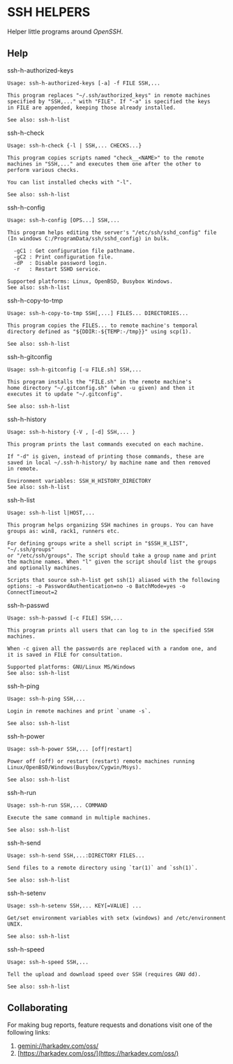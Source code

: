 # SSH HELPERS

Helper little programs around *OpenSSH*.

## Help

ssh-h-authorized-keys

    Usage: ssh-h-authorized-keys [-a] -f FILE SSH,...
    
    This program replaces "~/.ssh/authorized_keys" in remote machines
    specified by "SSH,..." with "FILE". If "-a" is specified the keys
    in FILE are appended, keeping those already installed.
    
    See also: ssh-h-list

ssh-h-check

    Usage: ssh-h-check {-l | SSH,... CHECKS...}
    
    This program copies scripts named "check__<NAME>" to the remote
    machines in "SSH,..." and executes them one after the other to
    perform various checks.
    
    You can list installed checks with "-l".
    
    See also: ssh-h-list

ssh-h-config

    Usage: ssh-h-config [OPS...] SSH,...
    
    This program helps editing the server's "/etc/ssh/sshd_config" file
    (In windows C:/ProgramData/ssh/sshd_config) in bulk.
    
      -gC1 : Get configuration file pathname.
      -gC2 : Print configuration file.
      -dP  : Disable password login.
      -r   : Restart SSHD service.
    
    Supported platforms: Linux, OpenBSD, Busybox Windows.
    See also: ssh-h-list

ssh-h-copy-to-tmp

    Usage: ssh-h-copy-to-tmp SSH[,...] FILES... DIRECTORIES...
    
    This program copies the FILES... to remote machine's temporal
    directory defined as "${DDIR:-${TEMP:-/tmp}}" using scp(1). 
    
    See also: ssh-h-list

ssh-h-gitconfig

    Usage: ssh-h-gitconfig [-u FILE.sh] SSH,...
    
    This program installs the "FILE.sh" in the remote machine's
    home directory "~/.gitconfig.sh" (when -u given) and then it
    executes it to update "~/.gitconfig".
    
    See also: ssh-h-list

ssh-h-history

    Usage: ssh-h-history {-V , [-d] SSH,... }
    
    This program prints the last commands executed on each machine.
    
    If "-d" is given, instead of printing those commands, these are
    saved in local ~/.ssh-h-history/ by machine name and then removed
    in remote.
    
    Environment variables: SSH_H_HISTORY_DIRECTORY
    See also: ssh-h-list

ssh-h-list

    Usage: ssh-h-list l|HOST,...
    
    This program helps organizing SSH machines in groups. You can have
    groups as: win8, rack1, runners etc.
    
    For defining groups write a shell script in "$SSH_H_LIST", "~/.ssh/groups"
    or "/etc/ssh/groups". The script should take a group name and print
    the machine names. When "l" given the script should list the groups
    and optionally machines.
    
    Scripts that source ssh-h-list get ssh(1) aliased with the following
    options: -o PasswordAuthentication=no -o BatchMode=yes -o ConnectTimeout=2

ssh-h-passwd

    Usage: ssh-h-passwd [-c FILE] SSH,...
    
    This program prints all users that can log to in the specified SSH
    machines.
    
    When -c given all the passwords are replaced with a random one, and
    it is saved in FILE for consultation.
    
    Supported platforms: GNU/Linux MS/Windows
    See also: ssh-h-list

ssh-h-ping

    Usage: ssh-h-ping SSH,...
    
    Login in remote machines and print `uname -s`.
    
    See also: ssh-h-list

ssh-h-power

    Usage: ssh-h-power SSH,... [off|restart]
    
    Power off (off) or restart (restart) remote machines running
    Linux/OpenBSD/Windows(Busybox/Cygwin/Msys).
    
    See also: ssh-h-list

ssh-h-run

    Usage: ssh-h-run SSH,... COMMAND
    
    Execute the same command in multiple machines.
    
    See also: ssh-h-list

ssh-h-send

    Usage: ssh-h-send SSH,...:DIRECTORY FILES...
    
    Send files to a remote directory using `tar(1)` and `ssh(1)`.
    
    See also: ssh-h-list

ssh-h-setenv

    Usage: ssh-h-setenv SSH,... KEY[=VALUE] ...
    
    Get/set environment variables with setx (windows) and /etc/environment UNIX.
    
    See also: ssh-h-list 

ssh-h-speed

    Usage: ssh-h-speed SSH,...
    
    Tell the upload and download speed over SSH (requires GNU dd).
    
    See also: ssh-h-list

## Collaborating

For making bug reports, feature requests and donations visit
one of the following links:

1. [gemini://harkadev.com/oss/](gemini://harkadev.com/oss/)
2. [https://harkadev.com/oss/](https://harkadev.com/oss/)
